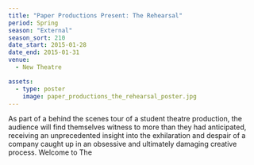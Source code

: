 ```yaml
---
title: "Paper Productions Present: The Rehearsal"
period: Spring
season: "External"
season_sort: 210
date_start: 2015-01-28
date_end: 2015-01-31
venue:
  - New Theatre

assets:
  - type: poster
    image: paper_productions_the_rehearsal_poster.jpg
---
```


As part of a behind the scenes tour of a student theatre production, the audience will find themselves witness to more than they had anticipated, receiving an unprecedented insight into the exhilaration and despair of a company caught up in an obsessive and ultimately damaging creative process. Welcome to The
